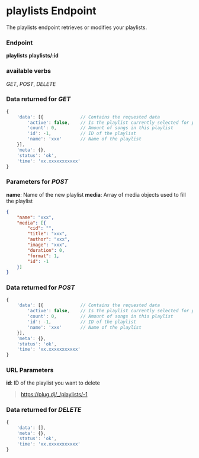 # playlists Endpoint

The playlists endpoint retrieves or modifies your playlists.

### Endpoint

**playlists**
**playlists/:id**

### available verbs

_GET_, _POST_, _DELETE_

### Data returned for _GET_

```js
{
    'data': [{              // Contains the requested data
        'active': false,    // Is the playlist currently selected for playback?
        'count': 0,         // Amount of songs in this playlist
        'id': -1,           // ID of the playlist
        'name': 'xxx'       // Name of the playlist
    }],
    'meta': {},
    'status': 'ok',
    'time': 'xx.xxxxxxxxxxx'
}
```

### Parameters for _POST_

**name**: Name of the new playlist
**media**: Array of media objects used to fill the playlist

```json
{
    "name": "xxx",
    "media": [{
        "cid": "",
        "title": "xxx",
        "author": "xxx",
        "image": "xxx",
        "duration": 0,
        "format": 1,
        "id": -1
    }]
}
```

### Data returned for _POST_

```js
{
    'data': [{              // Contains the requested data
        'active': false,    // Is the playlist currently selected for playback?
        'count': 0,         // Amount of songs in this playlist
        'id': -1,           // ID of the playlist
        'name': 'xxx'       // Name of the playlist
    }],
    'meta': {},
    'status': 'ok',
    'time': 'xx.xxxxxxxxxxx'
}
```

### URL Parameters

**id**: ID of the playlist you want to delete

>https://plug.dj/_/playlists/-1

### Data returned for _DELETE_

```js
{
    'data': [],
    'meta': {},
    'status': 'ok',
    'time': 'xx.xxxxxxxxxxx'
}
```